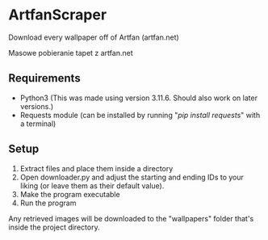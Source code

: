 # ArtfanScraper
Download every wallpaper off of Artfan (artfan.net)

Masowe pobieranie tapet z artfan.net


## Requirements
- Python3 (This was made using version 3.11.6. Should also work on later versions.)
- Requests module (can be installed by running "_pip install requests_" with a terminal)


## Setup

1. Extract files and place them inside a directory
2. Open downloader.py and adjust the starting and ending IDs to your liking (or leave them as their default value).
4. Make the program executable
5. Run the program

Any retrieved images will be downloaded to the "wallpapers" folder that's inside the project directory.

